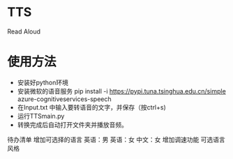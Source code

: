 # TTS
Read Aloud 
# 使用方法
* 安装好python环境
* 安装微软的语音服务
pip install -i https://pypi.tuna.tsinghua.edu.cn/simple  azure-cognitiveservices-speech
* 在Input.txt 中输入要转语音的文字，并保存（按ctrl+s)
* 运行TTSmain.py
* 转换完成后自动打开文件夹并播放音频。

待办清单
    增加可选择的语言
        英语：男
        英语：女
        中文：女
    增加调速功能
    可选语言风格